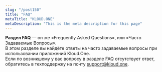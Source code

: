 ```yaml
---
slug: "/post150"
title: "FAQ"
metaTitle: "KLOUD.ONE"
metaDescription: "This is the meta description for this page"
---
```


**Раздел FAQ** — он же «Frequently Asked Questions», или «Часто Задаваемые Вопросы».  
В этом разделе вы найдёте ответы на часто задаваемые вопросы при использовании приложений Kloud.One.  
Если по возникшему у вас вопросу в разделе FAQ отсутствует ответ, обратитесь в техподдержку на почту support@kloud.one.
